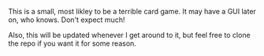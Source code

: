 This is a small, most likley to be a terrible card game. It may have a GUI later on, who knows.
Don't expect much!
 
Also, this will be updated whenever I get around to it, but feel free to
clone the repo if you want it for some reason.
